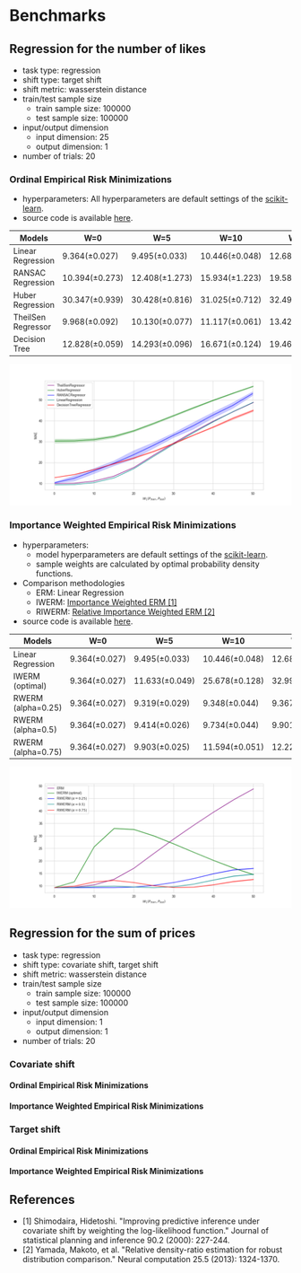 # Benchmarks

## Regression for the number of likes

* task type: regression
* shift type: target shift
* shift metric: wasserstein distance
* train/test sample size
  * train sample size: 100000
  * test sample size: 100000
* input/output dimension
  * input dimension: 25
  * output dimension: 1
* number of trials: 20

### Ordinal Empirical Risk Minimizations

* hyperparameters: All hyperparameters are default settings of the [scikit-learn](https://scikit-learn.org/stable/index.html).
* source code is available [here](numlikes_tabular.py).

| Models            | W=0            | W=5            | W=10           | W=15           | W=20           | W=25           | W=30            | W=35           | W=40           | W=45           | W=50           |
|-------------------|----------------|----------------|----------------|----------------|----------------|----------------|----------------|----------------|----------------|----------------|----------------|
| Linear Regression | 9.364(±0.027)  | 9.495(±0.033)  | 10.446(±0.048) | 12.689(±0.053) | 17.101(±0.060) | 23.016(±0.056) | 28.800(±0.058) | 34.292(±0.047) | 39.564(±0.050) | 44.462(±0.050) | 48.844(±0.056) |
| RANSAC Regression | 10.394(±0.273) | 12.408(±1.273) | 15.934(±1.223) | 19.586(±1.161) | 23.700(±1.958) | 28.212(±1.398) | 33.012(±1.076) | 37.573(±1.600) | 42.726(±1.334) | 47.380(±1.358) | 53.038(±0.890) |
| Huber Regression  | 30.347(±0.939) | 30.428(±0.816) | 31.025(±0.712) | 32.496(±0.598) | 35.211(±0.475) | 38.747(±0.463) | 42.474(±0.391) | 46.224(±0.396) | 49.836(±0.302) | 53.244(±0.268) | 56.524(±0.221) |
| TheilSen Regressor| 9.968(±0.092)  | 10.130(±0.077) | 11.117(±0.061) | 13.423(±0.087) | 17.779(±0.074) | 23.499(±0.111) | 29.136(±0.122) | 34.476(±0.106) | 39.661(±0.102) | 44.465(±0.105) | 48.838(±0.102) |
| Decision Tree     | 12.828(±0.059) | 14.293(±0.096) | 16.671(±0.124) | 19.462(±0.197) | 22.182(±0.305) | 25.387(±0.251) | 29.131(±1.396) | 33.152(±0.396) | 37.046(±0.166) | 41.240(±0.325) | 44.959(±0.498) |

![](../assets/benchmarks/numlikes_regression.png)

### Importance Weighted Empirical Risk Minimizations
* hyperparameters:
  * model hyperparameters are default settings of the [scikit-learn](https://scikit-learn.org/stable/index.html).
  * sample weights are calculated by optimal probability density functions.
* Comparison methodologies
  * ERM: Linear Regression
  * IWERM: [Importance Weighted ERM [1]](https://www.sciencedirect.com/science/article/pii/S0378375800001154?casa_token=FNmKLAni55IAAAAA:5mrfwarhzqhRTZ6j9Ny20vSTaSU1nnK3lVSOYlWjCJm8oZXBqKdOTYarDtQDkJlTgrqrf1bXcf2V)
  * RIWERM: [Relative Importance Weighted ERM [2]](https://ieeexplore.ieee.org/abstract/document/6797650)
* source code is available [here](numlikes_tabular_iwerm.py).

| Models            | W=0            | W=5            | W=10           | W=15           | W=20           | W=25           | W=30            | W=35           | W=40           | W=45           | W=50           |
|-------------------|----------------|----------------|----------------|----------------|----------------|----------------|----------------|----------------|----------------|----------------|----------------|
| Linear Regression | 9.364(±0.027)  | 9.495(±0.033)  | 10.446(±0.048) | 12.689(±0.053) | 17.101(±0.060) | 23.016(±0.056) | 28.800(±0.058) | 34.292(±0.047) | 39.564(±0.050) | 44.462(±0.050) | 48.844(±0.056) |
| IWERM (optimal) | 9.364(±0.027)  | 11.633(±0.049)  | 25.678(±0.128) | 32.993(±0.123) | 32.589(±0.121) | 30.022(±0.117) | 26.834(±0.119) | 23.478(±0.091) | 20.197(±0.103) | 17.166(±0.141) | 14.528(±0.106) |
| RWERM (alpha=0.25) | 9.364(±0.027)  | 9.319(±0.029)  | 9.348(±0.044) | 9.367(±0.040) | 9.539(±0.035) | 10.237(±0.050) | 11.378(±0.048) |12.967(±0.055) | 14.895(±0.097) | 16.428(±0.141) | 17.007(±0.147) |
| RWERM (alpha=0.5) | 9.364(±0.027)  | 9.414(±0.026)  | 9.734(±0.044) | 9.901(±0.044) | 9.573(±0.035) | 9.338(±0.040) | 9.690(±0.041) |10.722(±0.054) | 12.378(±0.106) | 13.923(±0.154) | 14.685(±0.153) |
| RWERM (alpha=0.75) | 9.364(±0.027)  | 9.903(±0.025)  | 11.594(±0.051) | 12.222(±0.061) | 11.355(±0.053) | 10.086(±0.040) | 9.397(±0.038) |9.493(±0.042) | 10.465(±0.095) | 11.765(±0.146) | 12.607(±0.143) |

![](../assets/benchmarks/numlikes_regression_iwerm.png)

## Regression for the sum of prices

* task type: regression
* shift type: covariate shift, target shift
* shift metric: wasserstein distance
* train/test sample size
  * train sample size: 100000
  * test sample size: 100000
* input/output dimension
  * input dimension: 1
  * output dimension: 1
* number of trials: 20

### Covariate shift

#### Ordinal Empirical Risk Minimizations

#### Importance Weighted Empirical Risk Minimizations

### Target shift

#### Ordinal Empirical Risk Minimizations

#### Importance Weighted Empirical Risk Minimizations

## References
- [1] Shimodaira, Hidetoshi. "Improving predictive inference under covariate shift by weighting the log-likelihood function." Journal of statistical planning and inference 90.2 (2000): 227-244.
- [2] Yamada, Makoto, et al. "Relative density-ratio estimation for robust distribution comparison." Neural computation 25.5 (2013): 1324-1370.
